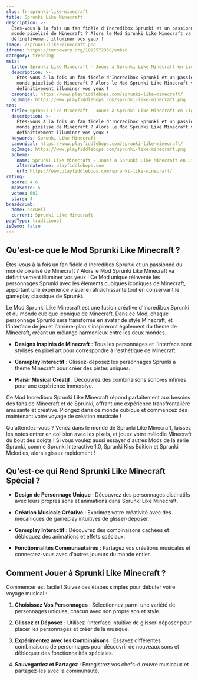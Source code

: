 ```yaml
---
slug: fr-sprunki-like-minecraft
title: Sprunki Like Minecraft
description: >-
  Êtes-vous à la fois un fan fidèle d'Incredibox Sprunki et un passionné du
  monde pixelisé de Minecraft ? Alors le Mod Sprunki Like Minecraft va
  définitivement illuminer vos yeux !
image: /sprunki-like-minecraft.png
iframe: https://turbowarp.org/1095572358/embed
category: trending
meta:
  title: Sprunki Like Minecraft - Jouez à Sprunki Like Minecraft en Ligne
  description: >-
    Êtes-vous à la fois un fan fidèle d'Incredibox Sprunki et un passionné du
    monde pixelisé de Minecraft ? Alors le Mod Sprunki Like Minecraft va
    définitivement illuminer vos yeux !
  canonical: https://www.playfiddlebops.com/sprunki-like-minecraft/
  ogImage: https://www.playfiddlebops.com/sprunki-like-minecraft.png
seo:
  title: Sprunki Like Minecraft - Jouez à Sprunki Like Minecraft en Ligne
  description: >-
    Êtes-vous à la fois un fan fidèle d'Incredibox Sprunki et un passionné du
    monde pixelisé de Minecraft ? Alors le Mod Sprunki Like Minecraft va
    définitivement illuminer vos yeux !
  keywords: Sprunki Like Minecraft
  canonical: https://www.playfiddlebops.com/sprunki-like-minecraft/
  ogImage: https://www.playfiddlebops.com/sprunki-like-minecraft.png
  schema:
    name: Sprunki Like Minecraft - Jouez à Sprunki Like Minecraft en Ligne
    alternateName: playfiddlebops.com
    url: https://www.playfiddlebops.com/sprunki-like-minecraft/
rating:
  score: 4.6
  maxScore: 5
  votes: 601
  stars: 4
breadcrumb:
  home: accueil
  current: Sprunki Like Minecraft
pageType: traditional
isDemo: false
---
```


## Qu'est-ce que le Mod Sprunki Like Minecraft ?

Êtes-vous à la fois un fan fidèle d'Incredibox Sprunki et un passionné du monde pixelisé de Minecraft ? Alors le Mod Sprunki Like Minecraft va définitivement illuminer vos yeux ! Ce Mod unique réinvente les personnages Sprunki avec les éléments cubiques iconiques de Minecraft, apportant une expérience visuelle rafraîchissante tout en conservant le gameplay classique de Sprunki.

Le Mod Sprunki Like Minecraft est une fusion créative d'Incredibox Sprunki et du monde cubique iconique de Minecraft. Dans ce Mod, chaque personnage Sprunki sera transformé en avatar de style Minecraft, et l'interface de jeu et l'arrière-plan s'inspireront également du thème de Minecraft, créant un mélange harmonieux entre les deux mondes.

- **Designs Inspirés de Minecraft** : Tous les personnages et l'interface sont stylisés en pixel art pour correspondre à l'esthétique de Minecraft.

- **Gameplay Interactif** : Glissez-déposez les personnages Sprunki à thème Minecraft pour créer des pistes uniques.

- **Plaisir Musical Créatif** : Découvrez des combinaisons sonores infinies pour une expérience immersive.

Ce Mod Incredibox Sprunki Like Minecraft répond parfaitement aux besoins des fans de Minecraft et de Sprunki, offrant une expérience transfrontalière amusante et créative. Plongez dans ce monde cubique et commencez dès maintenant votre voyage de création musicale !

Qu'attendez-vous ? Venez dans le monde de Sprunki Like Minecraft, laissez les notes entrer en collision avec les pixels, et jouez votre mélodie Minecraft du bout des doigts ! Si vous voulez aussi essayer d'autres Mods de la série Sprunki, comme Sprunki Interactive 1.0, Sprunki Kiss Edition et Sprunki Melodies, alors agissez rapidement !

## Qu'est-ce qui Rend Sprunki Like Minecraft Spécial ?

- **Design de Personnage Unique** : Découvrez des personnages distinctifs avec leurs propres sons et animations dans Sprunki Like Minecraft.

- **Création Musicale Créative** : Exprimez votre créativité avec des mécaniques de gameplay intuitives de glisser-déposer.

- **Gameplay Interactif** : Découvrez des combinaisons cachées et débloquez des animations et effets spéciaux.

- **Fonctionnalités Communautaires** : Partagez vos créations musicales et connectez-vous avec d'autres joueurs du monde entier.

## Comment Jouer à Sprunki Like Minecraft ?

Commencer est facile ! Suivez ces étapes simples pour débuter votre voyage musical :

1. **Choisissez Vos Personnages** : Sélectionnez parmi une variété de personnages uniques, chacun avec son propre son et style.

1. **Glissez et Déposez** : Utilisez l'interface intuitive de glisser-déposer pour placer les personnages et créer de la musique.

1. **Expérimentez avec les Combinaisons** : Essayez différentes combinaisons de personnages pour découvrir de nouveaux sons et débloquer des fonctionnalités spéciales.

1. **Sauvegardez et Partagez** : Enregistrez vos chefs-d'œuvre musicaux et partagez-les avec la communauté.